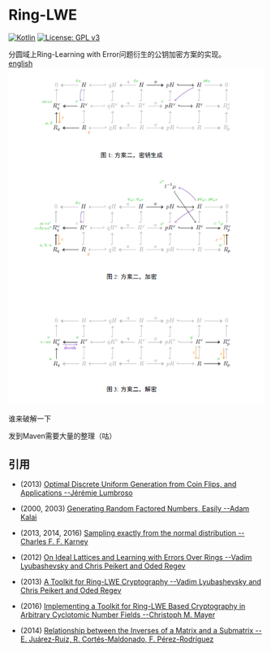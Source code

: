 # Ring-LWE

[![Kotlin](https://img.shields.io/badge/kotlin-1.6.20-blue.svg?logo=kotlin)](http://kotlinlang.org)
[![License: GPL v3](https://img.shields.io/badge/License-GPLv3-blue.svg)](https://www.gnu.org/licenses/gpl-3.0)

分圆域上Ring-Learning with Error问题衍生的公钥加密方案的实现。  
[english](README.md)  
![Commutative Diagram for a Compact Public-Key Cryptosystem](resource/CompactPublicKeyCryptosystem.png "commutative diagram for a compact public-key cryptosystem")

谁来破解一下  

发到Maven需要大量的整理（咕）

## 引用
- (2013) [Optimal Discrete Uniform Generation from Coin Flips, and Applications --Jérémie Lumbroso](https://arxiv.org/abs/1304.1916)
- (2000, 2003) [Generating Random Factored Numbers, Easily --Adam Kalai](http://citeseerx.ist.psu.edu/viewdoc/download?doi=10.1.1.135.8031&rep=rep1&type=pdf)
- (2013, 2014, 2016) [Sampling exactly from the normal distribution --Charles F. F. Karney](https://arxiv.org/abs/1303.6257)

- (2012) [On Ideal Lattices and Learning with Errors Over Rings --Vadim Lyubashevsky and Chris Peikert and Oded Regev](https://eprint.iacr.org/2012/230)
- (2013) [A Toolkit for Ring-LWE Cryptography --Vadim Lyubashevsky and Chris Peikert and Oded Regev](https://eprint.iacr.org/2013/293)
- (2016) [Implementing a Toolkit for Ring-LWE Based Cryptography in Arbitrary Cyclotomic Number Fields --Christoph M. Mayer](https://eprint.iacr.org/2016/049)

- (2014) [Relationship between the Inverses of a Matrix and a Submatrix --E. Juárez-Ruiz, R. Cortés-Maldonado, F. Pérez-Rodríguez](http://www.scielo.org.mx/scielo.php?script=sci_arttext&pid=S1405-55462016000200251)

